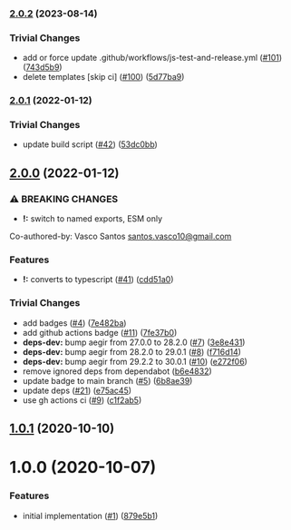 ### [2.0.2](https://github.com/vasco-santos/is-loopback-addr/compare/v2.0.1...v2.0.2) (2023-08-14)


### Trivial Changes

* add or force update .github/workflows/js-test-and-release.yml ([#101](https://github.com/vasco-santos/is-loopback-addr/issues/101)) ([743d5b9](https://github.com/vasco-santos/is-loopback-addr/commit/743d5b98410791dcfbd52277ad79419235e1ce65))
* delete templates [skip ci] ([#100](https://github.com/vasco-santos/is-loopback-addr/issues/100)) ([5d77ba9](https://github.com/vasco-santos/is-loopback-addr/commit/5d77ba9155c59afba48b73942731f2f3b1c79f70))

### [2.0.1](https://github.com/vasco-santos/is-loopback-addr/compare/v2.0.0...v2.0.1) (2022-01-12)


### Trivial Changes

* update build script ([#42](https://github.com/vasco-santos/is-loopback-addr/issues/42)) ([53dc0bb](https://github.com/vasco-santos/is-loopback-addr/commit/53dc0bb1eb4b20ecdd200acec6b04b68eea1c0d4))

## [2.0.0](https://github.com/vasco-santos/is-loopback-addr/compare/v1.0.1...v2.0.0) (2022-01-12)


### ⚠ BREAKING CHANGES

* **!:** switch to named exports, ESM only

Co-authored-by: Vasco Santos <santos.vasco10@gmail.com>

### Features

* **!:** converts to typescript ([#41](https://github.com/vasco-santos/is-loopback-addr/issues/41)) ([cdd51a0](https://github.com/vasco-santos/is-loopback-addr/commit/cdd51a04bf0772ce687d6bbd75609b8a8e555132))


### Trivial Changes

* add badges ([#4](https://github.com/vasco-santos/is-loopback-addr/issues/4)) ([7e482ba](https://github.com/vasco-santos/is-loopback-addr/commit/7e482ba3c8828d17c3e2566a85355940d3f2e825))
* add github actions badge ([#11](https://github.com/vasco-santos/is-loopback-addr/issues/11)) ([7fe37b0](https://github.com/vasco-santos/is-loopback-addr/commit/7fe37b0fad436f5e40baf0fa52357952bfdca413))
* **deps-dev:** bump aegir from 27.0.0 to 28.2.0 ([#7](https://github.com/vasco-santos/is-loopback-addr/issues/7)) ([3e8e431](https://github.com/vasco-santos/is-loopback-addr/commit/3e8e431a06d11d8c7be11999fa43217da518a8e4))
* **deps-dev:** bump aegir from 28.2.0 to 29.0.1 ([#8](https://github.com/vasco-santos/is-loopback-addr/issues/8)) ([f716d14](https://github.com/vasco-santos/is-loopback-addr/commit/f716d14de8566b495fd45bc030f07e7755d81a7c))
* **deps-dev:** bump aegir from 29.2.2 to 30.0.1 ([#10](https://github.com/vasco-santos/is-loopback-addr/issues/10)) ([e272f06](https://github.com/vasco-santos/is-loopback-addr/commit/e272f06d2a719a81a342010a995937663b72f77a))
* remove ignored deps from dependabot ([b6e4832](https://github.com/vasco-santos/is-loopback-addr/commit/b6e4832c041d2a418ff4d636cacff2b7b7b89514))
* update badge to main branch ([#5](https://github.com/vasco-santos/is-loopback-addr/issues/5)) ([6b8ae39](https://github.com/vasco-santos/is-loopback-addr/commit/6b8ae39857c79218f580c902d9738591db29a0de))
* update deps ([#21](https://github.com/vasco-santos/is-loopback-addr/issues/21)) ([e75ac45](https://github.com/vasco-santos/is-loopback-addr/commit/e75ac455979bb5f37be574bebbfe6449722c6d27))
* use gh actions ci ([#9](https://github.com/vasco-santos/is-loopback-addr/issues/9)) ([c1f2ab5](https://github.com/vasco-santos/is-loopback-addr/commit/c1f2ab53f716b7fadb3bd093e2759bf37efc9fea))

<a name="1.0.1"></a>
## [1.0.1](https://github.com/vasco-santos/is-loopback-addr/compare/v1.0.0...v1.0.1) (2020-10-10)



<a name="1.0.0"></a>
# 1.0.0 (2020-10-07)


### Features

* initial implementation ([#1](https://github.com/vasco-santos/is-loopback-addr/issues/1)) ([879e5b1](https://github.com/vasco-santos/is-loopback-addr/commit/879e5b1))
